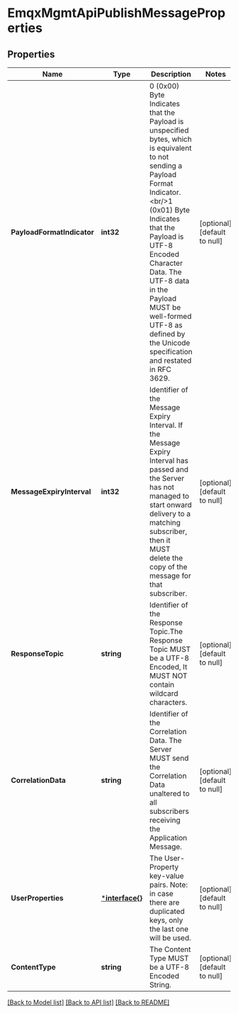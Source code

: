 # EmqxMgmtApiPublishMessageProperties

## Properties
Name | Type | Description | Notes
------------ | ------------- | ------------- | -------------
**PayloadFormatIndicator** | **int32** | 0 (0x00) Byte Indicates that the Payload is unspecified bytes, which is equivalent to not sending a Payload Format Indicator.&lt;br/&gt;1 (0x01) Byte Indicates that the Payload is UTF-8 Encoded Character Data. The UTF-8 data in the Payload MUST be well-formed UTF-8 as defined by the Unicode specification and restated in RFC 3629. | [optional] [default to null]
**MessageExpiryInterval** | **int32** | Identifier of the Message Expiry Interval. If the Message Expiry Interval has passed and the Server has not managed to start onward delivery to a matching subscriber, then it MUST delete the copy of the message for that subscriber. | [optional] [default to null]
**ResponseTopic** | **string** | Identifier of the Response Topic.The Response Topic MUST be a UTF-8 Encoded, It MUST NOT contain wildcard characters. | [optional] [default to null]
**CorrelationData** | **string** | Identifier of the Correlation Data. The Server MUST send the Correlation Data unaltered to all subscribers receiving the Application Message. | [optional] [default to null]
**UserProperties** | [***interface{}**](interface{}.md) | The User-Property key-value pairs. Note: in case there are duplicated keys, only the last one will be used. | [optional] [default to null]
**ContentType** | **string** | The Content Type MUST be a UTF-8 Encoded String. | [optional] [default to null]

[[Back to Model list]](../README.md#documentation-for-models) [[Back to API list]](../README.md#documentation-for-api-endpoints) [[Back to README]](../README.md)

